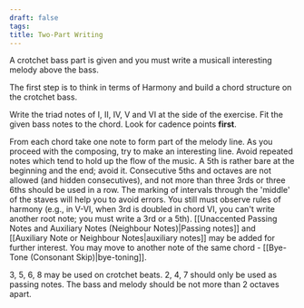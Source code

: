 ```yaml
---
draft: false
tags:
title: Two-Part Writing
---
```


A crotchet bass part is given and you must write a musicall interesting melody above the bass.

The first step is to think in terms of Harmony and build a chord structure on the crotchet bass.

Write the triad notes of I, II, IV, V and VI at the side of the exercise. Fit the given bass notes to the chord. Look for cadence points **first**.

From each chord take one note to form part of the melody line. As you proceed with the composing, try to make an interesting line. Avoid repeated notes which tend to hold up the flow of the music. A 5th is rather bare at the beginning and the end; avoid it. Consecutive 5ths and octaves are not allowed (and hidden consecutives), and not more than three 3rds or three 6ths should be used in a row. The marking of intervals through the 'middle' of the staves will help you to avoid errors. You still must observe rules of harmony (e.g., in V-VI, when 3rd is doubled in chord VI, you can't write another root note; you must write a 3rd or a 5th). [[Unaccented Passing Notes and Auxiliary Notes (Neighbour Notes)|Passing notes]] and [[Auxiliary Note or Neighbour Notes|auxiliary notes]] may be added for further interest. You may move to another note of the same chord - [[Bye-Tone (Consonant Skip)|bye-toning]].

3, 5, 6, 8 may be used on crotchet beats. 2, 4, 7 should only be used as passing notes. The bass and melody should be not more than 2 octaves apart.
